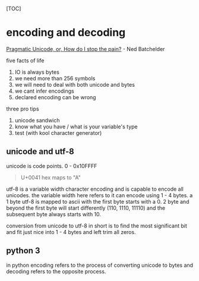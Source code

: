 [TOC]

# encoding and decoding

[Pragmatic Unicode, or, How do I stop the pain?](https://www.youtube.com/watch?v=sgHbC6udIqc&ab_channel=NextDayVideo) - Ned Batchelder

five facts of life

1. IO is always bytes
2. we need more than 256 symbols
3. we will need to deal with both unicode and bytes
4. we cant infer encodings
5. declared encoding can be wrong

three pro tips

1. unicode sandwich
2. know what you have / what is your variable's type
3. test (with kool character generator)

## unicode and utf-8

unicode is code points. 0 - 0x10FFFF

> U+0041 hex maps to "A"

utf-8 is a variable width character encoding and is capable to encode all unicodes. the variable width here refers to it can encode using 1 - 4 bytes. a 1 byte utf-8 is mapped to ascii with the first byte starts with a 0. 2 byte and beyond the first byte will start differently (110, 1110, 11110) and the subsequent byte always starts with 10.

conversion from unicode to utf-8 in short is to find the most significant bit and fit just nice into 1 - 4 bytes and left trim all zeros.

## python 3

in python encoding refers to the process of  converting unicode to bytes and decoding refers to the opposite process.